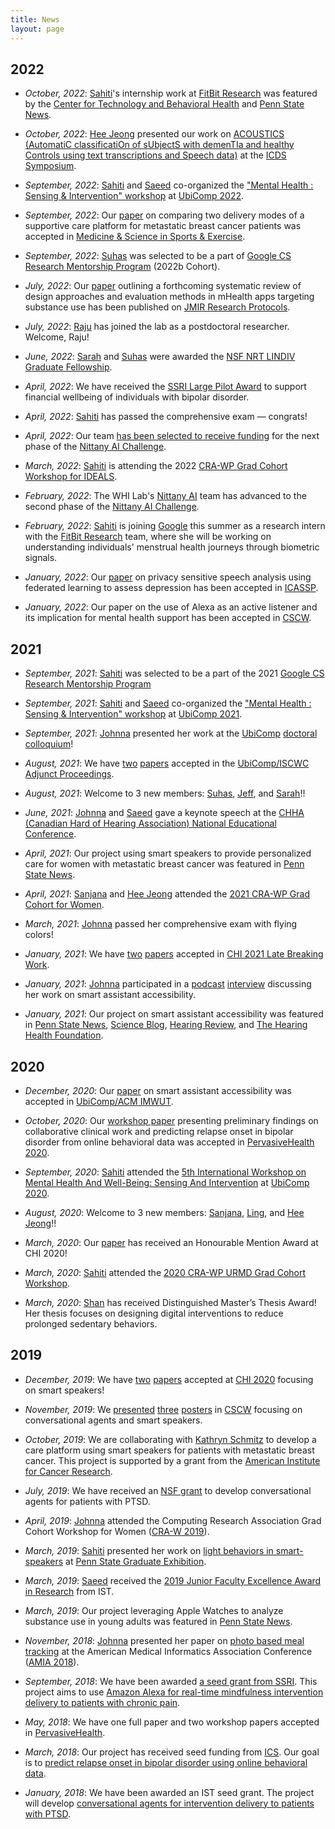 ```yaml
---
title: News
layout: page
---
```


2022
----

* _October, 2022_: [Sahiti](https://sahitikunchay.github.io)'s internship work at [FitBit Research](https://healthsolutions.fitbit.com/researchers) was featured by the [Center for Technology and Behavioral Health](https://twitter.com/dartmouthctbh/status/1585614590733389824?s=46&t=zqmqtlt1mUfc1RNjlkPDxw) and [Penn State News](https://www.psu.edu/news/information-sciences-and-technology/story/ist-student-diversifies-wearable-tech-health-data-apps).

<!-- * _XXX, 2022_: Frontiers acceptance (Jeff + Johnna) wait for DOI! -->

<!-- * _XXX_, 2022_: Hackallenge  paper acceptance (wait for DOI) -->
  
* _October, 2022_: [Hee Jeong](https://heejeong-han.github.io) presented our work on [ACOUSTICS (AutomatiC classificatiOn of sUbjectS with demenTIa and healthy Controls using text transcriptions and Speech data)](files/posters/hackallenge-icds-symposium-2022-10-12.pdf) at the [ICDS Symposium](https://www.icds.psu.edu/news-events/icds-symposium/fall-2022-icds-symposium).
  
* _September, 2022_: [Sahiti](https://sahitikunchay.github.io) and [Saeed](https://saeedabdullah.com) co-organized the ["Mental Health : Sensing & Intervention" workshop](https://ubicomp-mental-health.github.io) at [UbiComp 2022](https://www.ubicomp.org/ubicomp2022).
  
* _September, 2022_: Our [paper](https://doi.org/10.1249/01.mss.0000879068.43957.d0) on comparing two delivery modes of a supportive care platform for metastatic breast cancer patients was accepted in [Medicine & Science in Sports & Exercise](https://journals.lww.com/acsm-msse/pages/default.aspx).

* _September, 2022_: [Suhas](https://sites.psu.edu/suhas) was selected to be a part of [Google CS Research Mentorship Program](https://research.google/outreach/csrmp) (2022b Cohort).

* _July, 2022_: Our [paper](https://doi.org/10.2196/35749) outlining a forthcoming systematic review of design approaches and evaluation methods in mHealth apps targeting substance use has been published on [JMIR Research Protocols](https://www.researchprotocols.org).

* _July, 2022_: [Raju](https://www.rajumaharjan.com) has joined the lab as a postdoctoral researcher. Welcome, Raju!

* _June, 2022_: [Sarah](https://sarah-tran.weebly.com) and [Suhas](https://sites.psu.edu/suhas) were awarded the [NSF NRT LINDIV Graduate Fellowship](https://lindiv.la.psu.edu/about).

* _April, 2022_: We have received the [SSRI Large Pilot Award](https://ssri.psu.edu/funding/ssri-pilot-award) to support financial wellbeing of individuals with bipolar disorder.

* _April, 2022_: [Sahiti](https://sahitikunchay.github.io) has passed the comprehensive exam — congrats!

* _April, 2022_: Our team [has been selected to receive funding](https://www.psu.edu/news/academics/story/ten-student-teams-awarded-combined-15000-build-mvps-nittany-ai-challenge) for the next phase of the [Nittany AI Challenge](https://nittanyai.psu.edu/alliance-programs/nittany-ai-challenge).

* _March, 2022_: [Sahiti](https://sahitikunchay.github.io) is attending the 2022 [CRA-WP Grad Cohort Workshop for IDEALS](https://cra.org/cra-wp/grad-cohort-ideals).

* _February, 2022_: The WHI Lab's [Nittany AI](https://nittanyai.psu.edu) team has advanced to the second phase of the [Nittany AI Challenge](https://nittanyai.psu.edu/alliance-programs/nittany-ai-challenge).

* _February, 2022_: [Sahiti](https://sahitikunchay.github.io) is joining [Google](https://research.google) this summer as a research intern with the [FitBit Research](https://healthsolutions.fitbit.com/researchers) team, where she will be working on understanding individuals' menstrual health journeys through biometric signals.

* _January, 2022_: Our [paper](https://doi.org/10.1109/ICASSP43922.2022.9746827) on privacy sensitive speech analysis using federated learning to assess depression has been accepted in [ICASSP](https://2022.ieeeicassp.org).

* _January, 2022_: Our paper on the use of Alexa as an active listener and its implication for mental health support has been accepted in [CSCW](https://cscw.acm.org/2022).

2021
----

* _September, 2021_: [Sahiti](https://sahitikunchay.github.io) was selected to be a part of the 2021 [Google CS Research Mentorship Program](https://research.google/outreach/csrmp)

* _September, 2021_: [Sahiti](https://sahitikunchay.github.io) and [Saeed](https://saeedabdullah.com) co-organized the ["Mental Health : Sensing & Intervention" workshop](https://ubicomp-mental-health.github.io) at [UbiComp 2021](https://www.ubicomp.org/ubicomp2021).

* _September, 2021_: [Johnna](https://johnnablair.weebly.com) presented her work at the [UbiComp](https://www.ubicomp.org/ubicomp2021) [doctoral colloquium](https://www.ubicomp.org/ubicomp2021/cfp/doctoral-symposium-4)!

* _August, 2021_: We have [two](https://doi.org/10.1145/3460418.3479332) [papers](https://doi.org/10.1145/3460418.3479336) accepted in the [UbiComp/ISCWC Adjunct Proceedings](https://dl.acm.org/doi/proceedings/10.1145/3460418).

* _August, 2021_: Welcome to 3 new members: [Suhas](https://sites.psu.edu/suhas), [Jeff](https://brozena.net), and [Sarah](https://sarah-tran.weebly.com)!!

* _June, 2021_: [Johnna](https://johnnablair.weebly.com) and [Saeed](https://saeedabdullah.com) gave a keynote speech at the [CHHA (Canadian Hard of Hearing Association) National Educational Conference](https://www.chhaconference.ca/agenda).

* _April, 2021_: Our project using smart speakers to provide personalized care for women with metastatic breast cancer was featured in [Penn State News](https://news.psu.edu/story/656467/2021/04/27/research/amazon-alexa-skill-offers-supportive-care-breast-cancer-patients).

* _April, 2021_: [Sanjana](https://sm7gc.github.io) and [Hee Jeong](https://heejeong-han.github.io) attended the [2021 CRA-WP Grad Cohort for Women](https://web.cvent.com/event/6bb235cd-85c6-4087-bc1f-fd19b2681eca/summary).

* _March, 2021_: [Johnna](https://johnnablair.weebly.com) passed her comprehensive exam with flying colors!

* _January, 2021_: We have [two](/files/pubs/johnna-chi-lbw-2021.pdf) [papers](/files/pubs/ling-nurse-amie-lbw-2021.pdf) accepted in [CHI 2021 Late Breaking Work](https://chi2021.acm.org).

* _January, 2021_: [Johnna](https://johnnablair.weebly.com) participated in a [podcast](https://www.byuradio.org/topofmind) [interview](https://www.byuradio.org/b30d7f99-9ed6-4e36-b597-6b4840718d4b) discussing her work on smart assistant accessibility.
 
* _January, 2021_: Our project on smart assistant accessibility was featured in [Penn State News](https://news.psu.edu/story/643330/2021/01/07/research/study-suggests-smart-assistant-design-improvements-deaf-users), [Science Blog](https://scienceblog.com/520393/study-suggests-smart-assistant-design-improvements-for-deaf-users), [Hearing Review](https://www.hearingreview.com/inside-hearing/research/smart-assistant), and [The Hearing Health Foundation](https://hearinghealthfoundation.org/blogs/study-suggests-smart-assistant-design-improvements-for-deaf-users).

2020
----

* _December, 2020_: Our [paper](/files/pubs/johnna-ubicomp-2020-12.pdf) on smart assistant accessibility was accepted in [UbiComp/ACM IMWUT](https://www.ubicomp.org/ubicomp2021).

* _October, 2020_: Our [workshop paper](https://doi.org/10.1145/3421937.3421947) presenting preliminary findings on collaborative clinical work and predicting relapse onset in bipolar disorder from online behavioral data was accepted in [PervasiveHealth 2020](https://pervasivehealth.eai-conferences.org/2020).

* _September, 2020_: [Sahiti](https://sahitikunchay.github.io) attended the [5th International Workshop on Mental Health And Well-Being: Sensing And Intervention](https://ubicomp-mental-health.github.io) at [UbiComp 2020](https://ubicomp.org/ubicomp2020).

* _August, 2020_: Welcome to 3 new members: [Sanjana](https://sanjanamendu.com), [Ling](https://lingqiu3.github.io), and [Hee Jeong](https://heejeong-han.github.io)!!

* _March, 2020_: Our [paper](https://saeedabdullah.com/files/pubs/customization-privacy-smartspeaker-CHI-2020.pdf) has received an Honourable Mention Award at CHI 2020!

* _March, 2020_: [Sahiti](https://sahitikunchay.github.io) attended the [2020 CRA-WP URMD Grad Cohort Workshop](https://cra.org/cra-wp/grad-cohort-for-urmd).

* _March, 2020_: [Shan](https://shanwang61.github.io) has received Distinguished Master’s Thesis Award! Her thesis focuses on designing digital interventions to reduce prolonged sedentary behaviors.

2019
----

* _December, 2019_: We have [two](https://saeedabdullah.com/files/pubs/customization-privacy-smartspeaker-CHI-2020.pdf) [papers](https://saeedabdullah.com/files/pubs/public-speaking-smartspeaker-CHI-2020.pdf) accepted at [CHI 2020](https://chi2020.acm.org) focusing on smart speakers!

* _November, 2019_: We [presented](https://saeedabdullah.com/files/pubs/dhh-smartspeaker-cscw-2019.pdf) [three](https://saeedabdullah.com/files/pubs/light-smartspeaker-cscw-2019.pdf) [posters](https://saeedabdullah.com/files/pubs/backchanneling-alexa-cscw-2019.pdf) in [CSCW](https://cscw.acm.org/2019) focusing on conversational agents and smart speakers.

* _October, 2019_: We are collaborating with [Kathryn Schmitz](https://cancer.psu.edu/researchers/individual/-/researcher/5B6500F63D5438DBE0540010E056499A/kathryn-schmitz-phd-mph-facsm) to develop a care platform using smart speakers for patients with metastatic breast cancer. This project is supported by a grant from the [American Institute for Cancer Research](https://www.aicr.org).

* _July, 2019_: We have received an [NSF grant](https://www.nsf.gov/awardsearch/showAward?AWD_ID=1850287) to develop conversational agents for patients with PTSD.

* _April, 2019_: [Johnna](https://johnnablair.weebly.com) attended the Computing Research Association Grad Cohort Workshop for Women ([CRA-W 2019](https://cra.org/cra-w/events/grad-cohort-2019)).

* _March, 2019_: [Sahiti](https://sahitikunchay.github.io) presented her work on [light behaviors in smart-speakers](/files/2019/poster-sahiti-grad-exhibition-2019-03-22.pdf) at [Penn State Graduate Exhibition](http://gradschool.psu.edu/exhibition).

* _March, 2019_: [Saeed](https://saeedabdullah.com) received the [2019 Junior Faculty Excellence Award in Research](https://news.psu.edu/story/567207/2019/04/03/faculty-and-staff-recognized-annual-ist-awards-reception) from IST.

* _March, 2019_: Our project leveraging Apple Watches to analyze substance use in young adults was featured in [Penn State News](https://news.psu.edu/story/562939/2019/03/13/research/close-watch-ist-seed-grant-funds-study-assess-and-predict-substance).

* _November, 2018_: [Johnna](https://johnnablair.weebly.com) presented her paper on [photo based meal tracking](/files/pubs/johnna-onenote-amia-2018-12-05.pdf) at the American Medical Informatics Association Conference ([AMIA 2018](http://www.amiaconference.net/amia-2018)).

* _September, 2018_: We have been awarded [a seed grant from SSRI](http://www.ssri.psu.edu/news/2798/seed-grants-support-opioid-research-announced). This project aims to use [Amazon Alexa for real-time mindfulness intervention delivery to patients with chronic pain](/projects/ca-chronic-pain).

* _May, 2018_: We have one full paper and two workshop papers accepted in [PervasiveHealth](http://pervasivehealth.org).

* _March, 2018_: Our project has received seed funding from [ICS](https://ics.psu.edu). Our goal is to [predict relapse onset in bipolar disorder using online behavioral data](/projects/bd-prediction.html).

* _January, 2018_: We have been awarded an IST seed grant. The project will develop [conversational agents for intervention delivery to patients with PTSD](/projects/ca-ptsd.html).
